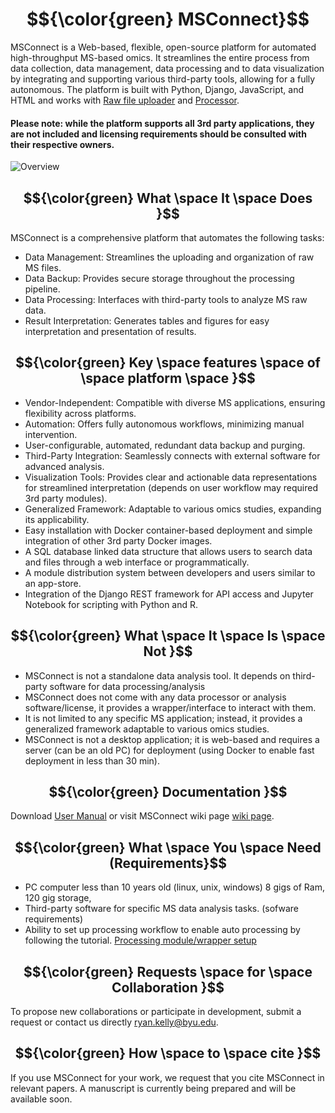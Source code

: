 <h1 style="text-align: center;">
$${\color{green} MSConnect}$$

</h1>

MSConnect is a Web-based, flexible, open-source platform for automated high-throughput MS-based omics. It streamlines the entire process from data collection, data management, data processing and to data visualization by integrating and supporting various third-party tools, allowing for a fully autonomous. The platform is built with Python, Django, JavaScript, and HTML and works with [Raw file uploader](https://github.com/RTKlab-BYU/Raw_File_Uploader) and [Processor](https://github.com/RTKlab-BYU/Proteomics_Data_Processor). 

<h4>Please note: while the platform supports all 3rd party applications, they are not included and licensing requirements should be consulted with their respective owners.</h4>

![Overview](https://github.com/user-attachments/assets/de0d6160-e8a7-4289-bd99-753ad46c69dd)

## $${\color{green} What \space It \space Does }$$
MSConnect is a comprehensive platform that automates the following tasks:  
- Data Management: Streamlines the uploading and organization of raw MS files.
-	Data Backup: Provides secure storage throughout the processing pipeline.
- Data Processing: Interfaces with third-party tools to analyze MS raw data.
-	Result Interpretation: Generates tables and figures for easy interpretation and presentation of results.  

## $${\color{green} Key \space features \space of \space platform \space }$$
-	Vendor-Independent: Compatible with diverse MS applications, ensuring flexibility across platforms.
-	Automation: Offers fully autonomous workflows, minimizing manual intervention.
-	User-configurable, automated, redundant data backup and purging. 
-	Third-Party Integration: Seamlessly connects with external software for advanced analysis.
- Visualization Tools: Provides clear and actionable data representations for streamlined interpretation (depends on user workflow may required 3rd party modules).
-	Generalized Framework: Adaptable to various omics studies, expanding its applicability.
-	Easy installation with Docker container-based deployment and simple integration of other 3rd party Docker images.
- A SQL database linked data structure that allows users to search data and files through a web interface or programmatically.
-	A module distribution system between developers and users similar to an app-store.
-	Integration of the Django REST framework for API access and Jupyter Notebook for scripting with Python and R. 

## $${\color{green}  What \space It \space Is \space Not }$$

-	MSConnect is not a standalone data analysis tool. It depends on third-party software for data processing/analysis
- MSConnect does not come with any data processor or analysis software/license, it provides a wrapper/interface to interact with them.  
- It is not limited to any specific MS application; instead, it provides a generalized framework adaptable to various omics studies.  
-	MSConnect is not a desktop application; it is web-based and requires a server (can be an old PC) for deployment (using Docker to enable fast deployment in less than 30 min). 



## $${\color{green} Documentation }$$

Download [User Manual](https://github.com/user-attachments/files/18134289/MSconnect_UserManual_Lav_1213_clear.pdf) or visit MSConnect wiki page [wiki page](https://github.com/RTKlab-BYU/Proteomic-Data-Manager/wiki).

## $${\color{green} What \space You \space Need (Requirements}$$

- PC computer less than 10 years old (linux, unix, windows) 
8 gigs of Ram, 120 gig storage, 
- Third-party software for specific MS data analysis tasks. (sofware requirements)
- Ability to set up processing workflow to enable auto processing by following the tutorial. [Processing module/wrapper setup](https://github.com/RTKlab-BYU/MSConnect/wiki/How-to-Setup-Procssing-Modules)

## $${\color{green} Requests \space for \space Collaboration }$$
To propose new collaborations or participate in development, submit a request or contact us directly ryan.kelly@byu.edu.

## $${\color{green} How \space to \space cite }$$

If you use MSConnect for your work, we request that you cite MSConnect in relevant papers. A manuscript is currently being prepared and will be available soon.



 
